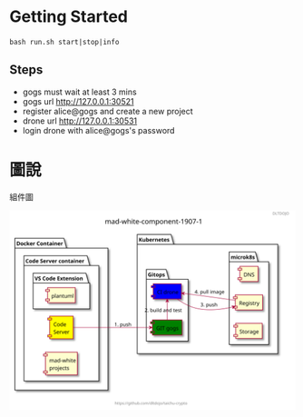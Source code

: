 # Getting Started

```
bash run.sh start|stop|info
```

## Steps

- gogs must wait at least 3 mins
- gogs url http://127.0.0.1:30521
- register alice@gogs and create a new project
- drone url http://127.0.0.1:30531
- login drone with alice@gogs's password


# 圖說

組件圖

![](uml/mad-white-component-1907-1.svg)